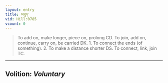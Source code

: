 ```yaml
---
layout: entry
title: མཐུད་
vid: Hill:0785
vcount: 0
---
```

> To add on, make longer, piece on, prolong CD\. To join, add on, continue, carry on, be carried DK\. 1\. To connect the ends (of something)\. 2\. To make a distance shorter DS\. To connect, link, join TC\.

---
Volition: _Voluntary_
---

